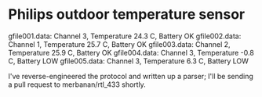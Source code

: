 Philips outdoor temperature sensor
==================================

gfile001.data: Channel 3, Temperature 24.3 C, Battery OK
gfile002.data: Channel 1, Temperature 25.7 C, Battery OK
gfile003.data: Channel 2, Temperature 25.9 C, Battery OK
gfile004.data: Channel 3, Temperature -0.8 C, Battery LOW
gfile005.data: Channel 3, Temperature  6.3 C, Battery LOW

I've reverse-engineered the protocol and written up a parser; I'll be sending 
a pull request to merbanan/rtl_433 shortly.


